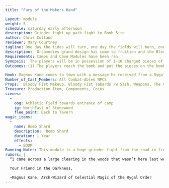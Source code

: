```yaml
---
title: "Fury of the Makers Hand"

Layout: module
weight: 5
schedule: saturday early afternoon
description: Grinder fight up path fight to Bomb Site 
author: Chris Colland
reviewer: Mary Courtney
tagline: One day the tides will turn, one day the fields will burn, one day the seas will churn, the fury of our makers hand! 
description:  Orcamedies grand design has come to fruition and the Bloody Fist Bomb is about to detonate! Now it is a race against time to put the charged pieces of the bomb together and quell the effects of this hellish deisgn.
Requirements: Camps and Cave Modules have been ran
Synopsis:  The players will be in possession of 1-10 charged pieces of the bomb, depending on how many they have will determine how potent the bomb will be. But they must fight up a grueling hill to the bomb site to assemble the outer shell pieces they have to contain the “blast” Orcameides has stored inside it. There is no way to fully stop the bomb at this point, but it can be “contained”
Outcomes: (1) The players reach the bomb and put the pieces on the bomb to “minimize” the effects of it (2) The players don’t reach the bomb in time, and it detonates at full strength releasing the psychic attack Orcameides has prepared for Stonewood.

Hook: Magnus Kane comes to town with a message he received from a Rygal scout that the bomb site has been found and that is no time to waste!
Number_of_Cast_Members: All Combat-Abled NPCS
Props:  Bloody Fist Makeup, Bloody Fist Tabards /w Sash, Weapons, The Orcamedies Special
Treasure: Production Item, Components, Coins
scenes: 
  - 
    oog: Athletic Field towards entrance of camp 
    ig: NorthEast of Stonewood
    flee_point: Back to Tavern
magic_items:
  - 
    name: Bomb Shard
    description:  Bomb Shard
    duration: 1 Year
    effects: 
      - BOOM
Running Notes: This module is a huge grinder fight from the road in front of tavern to the Bomb Site. The PCs will face wave after wave of Bloody Fist troops as they push their way up the hill to the Bomb Site through heavily defended lines of troops. This will not be an easy fight for anyone. NPCs will move back behind the current line of battle and reset on a 3 count as reinforcements move in. The count and speed of this fight will be determined on the aggressiveness of the PCs. If they faulter and waste time the Orcs will keep coming, if they push when they down each wave then the fight will be shorter as they push to the Bomb Site quicker. When they arrive Orcs will still attack while the PCs “assemble” the bomb outer shell to weaken the “blast” then they can flee before it detonates if they have time left.
rumors: |
  “I came across a large clearing in the woods that wasn’t here last week. It seems oddly specific in the layout, drawings in the dirt don't make much sense as to what they are doing here. My best guess would be some future forward camp site. There doesn’t seem to be any indication of ritual markings or preparations yet but who knows with these Orcs. I have encountered Orcs who have cast Celestial magic before but it seems like they have help from some kind of entity that has an Arcane edge over magic. I hope this is just a forward camp site, but my gut tells me this might be something else. You have to see this place in the daylight, at night time you would miss it and mistake it as a clearing in the forest…”

  Your Friend in the Darkness, 

  ~Magnus Kane, Arch-Wizard of Celestial Magic of the Rygal Order
---
```

